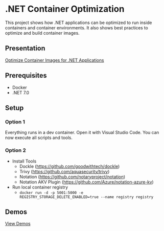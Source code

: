 # .NET Container Optimization

This project shows how .NET applications can be optimized to run inside containers and container environments. It also shows best practices to optimize and build container images.

## Presentation

[Optimize Container Images for .NET Applications](https://speakerdeck.com/daniellindemann/optimize-container-images-for-net-applications)

## Prerequisites

- Docker
- .NET 7.0

## Setup

### Option 1

Everything runs in a dev container. Open it with Visual Studio Code. You can now execute all scripts and tools.

### Option 2

- Install Tools
    - Dockle (<https://github.com/goodwithtech/dockle>)
    - Trivy (<https://github.com/aquasecurity/trivy>)
    - Notation (<https://github.com/notaryproject/notation>)
    - Notation AKV Plugin (<https://github.com/Azure/notation-azure-kv>)
- Run local container registry
    - `docker run -d -p 5001:5000 -e REGISTRY_STORAGE_DELETE_ENABLED=true --name registry registry`
## Demos

[View Demos](Demos.md)
